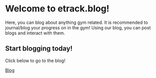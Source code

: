 <!DOCTYPE html>
<html lang="en">
<head>
    <meta charset="UTF-8">
    <meta http-equiv="X-UA-Compatible" content="IE=edge">
    <meta name="viewport" content="width=device-width, initial-scale=1.0">
    <link rel="stylesheet" href="index.css">
</head>
<body>
    <h1>Welcome to etrack.blog!</h1>
    <p>Here, you can blog about anything gym related. It is recommended to journal/blog your progress on in the gym! Using our blog, you can post blogs and interact with them.</p>
    <div class="container">
        <div class="stats">
            <h2>Start blogging today!</h2>
            <p>Click below to go to the blog!</p>
            <a href="https://unlqsting.github.io/tracker/forum" class="button">Blog</a>
        </div>
    </div>
</body>

